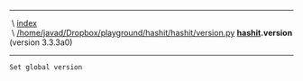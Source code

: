   ----------------------------------------------------- -------------------------------------------------------------------------------------------------------------------------
   \                                                    [index](.)\
   \                                                    [/home/javad/Dropbox/playground/hashit/hashit/version.py](file:/home/javad/Dropbox/playground/hashit/hashit/version.py)
  **[hashit](hashit.html).version** (version 3.3.3a0)   
  ----------------------------------------------------- -------------------------------------------------------------------------------------------------------------------------

`Set global version`

